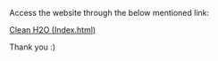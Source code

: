 Access the website through the below mentioned link:

<a href='https://github.com/PansiluPerera/Clean-H2O/blob/dd87801189f879931677cbf8eb4a996439343f32/Clean%20H2O/SplashScreen/index.html'> Clean H2O (Index.html)  </a>

Thank you :)

